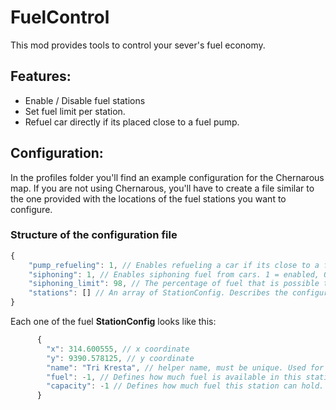 # FuelControl

This mod provides tools to control your sever's fuel economy.

## Features:

- Enable / Disable fuel stations
- Set fuel limit per station.
- Refuel car directly if its placed close to a fuel pump.

## Configuration:
In the profiles folder you'll find an example configuration for the Chernarous map. If you are not using Chernarous, you'll have to create a file similar to the one provided with the locations of the fuel stations you want to configure.


### Structure of the configuration file

```js
{
    "pump_refueling": 1, // Enables refueling a car if its close to a fuel pump. 1 = enabled, 0 = disabled
    "siphoning": 1, // Enables siphoning fuel from cars. 1 = enabled, 0 = disabled.
    "siphoning_limit": 98, // The percentage of fuel that is possible to siphon out of a car fuel tank.
    "stations": [] // An array of StationConfig. Describes the configurations for each one of the stations.
}
```

Each one of the fuel **StationConfig** looks like this:
```js
      {
        "x": 314.600555, // x coordinate
        "y": 9390.578125, // y coordinate
        "name": "Tri Kresta", // helper name, must be unique. Used for logging and identification of the station.
        "fuel": -1, // Defines how much fuel is available in this station. -1 means infinite. Set it to 0 to disable the station.
        "capacity": -1 // Defines how much fuel this station can hold. -1 means infinite. This property is not used at the moment.
      }
```